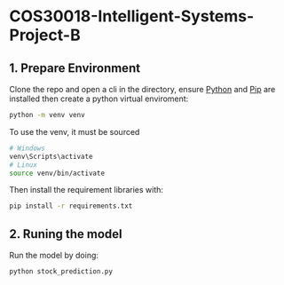 # COS30018-Intelligent-Systems-Project-B

## 1. Prepare Environment
Clone the repo and open a cli in the directory, ensure [Python](https://pip.pypa.io/en/stable/installation/) and [Pip](https://pip.pypa.io/en/stable/installation/) are installed then create a python virtual enviroment:

```bash
python -m venv venv
```

To use the venv, it must be sourced

```bash
# Windows
venv\Scripts\activate
# Linux
source venv/bin/activate
```
Then install the requirement libraries with:
```bash
pip install -r requirements.txt
```

## 2. Runing the model
Run the model by doing:
```
python stock_prediction.py
```
